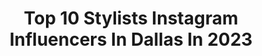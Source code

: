 ---
title: Top 10 Stylists Instagram Influencers In Dallas In 2023
description: >-
  Find top stylists Instagram influencers in Dallas in 2023. Most popular hashtags: #stylist #explore #viral #fashion.
platform: Instagram
hits: 45
text_top: Discover the best Instagram influencers on inBeat.
text_bottom: inBeat has 45 Instagram influencers like this in Dallas, United States for you to collaborate.
profiles:
  - username: "the_barbers_son"
    fullname: >-
      THE_BARBERS_SON💈🤣
    bio: >-
      The_barbers_son The Entertainer/ Barber/Content Creator🤫 check me out on TikTok and YouTube 💯
    location: "United States"
    followers: 59446
    engagement: 315
    commentsToLikes: 0.025533
    id: ck5hrwtpavm4l0i1178rgdj29
    verified: false
    hashtags: "#chiraqmagazine, #barber, #guyshair, #tiktok"
  - username: "acozyblessednest"
    fullname: >-
      Aspen
    bio: >-
      🖤 Believer 🖤 Wife 🖤 Momma to 2 🖤 Interior Stylist 😀 🖤 Dallas, TX. 🖤 DM to collaborate
    location: "United States"
    followers: 39026
    engagement: 486
    commentsToLikes: 0.034656
    id: ck6tsj8am52hi0j712im1pn21
    verified: false
    hashtags: "#winterdecor, #americanfarmhousestyle, #farmhouselivingroom, #tablescape"
  - username: "thebossmannmedia"
    fullname: >-
      Boss Mann Media Group
    bio: >-
      Follow our Main account @bossmannmedia DM's the main account, no message will be answered here.
    location: "United States"
    followers: 2
    engagement: 3074375
    commentsToLikes: 0.011661
    id: ck15u9w0ym4z50i1964go9iod
    verified: false
    hashtags: "#magazine, #management, #peace, #god"
  - username: "therunwayrebel"
    fullname: >-
      Tye West-Potts
    bio: >-
      Art and Design for the everyday Rebel! Artist / Creative Director / Set Designer / Painter | Located inside MDB Grooming! Stop by the see my work!
    location: "United States"
    followers: 33264
    engagement: 84
    commentsToLikes: 0.029645
    id: ck6tlqbv56g450j71j0p2k06d
    verified: false
    hashtags: "#model, #wardrobestylist, #photooftheday, #fashionblogger"
  - username: "haveubeenmuffd"
    fullname: >-
      👑Muffin..the Stylist👑
    bio: >-
      •DFW...Top Weave Specialist & Wig Maker •Salon Owner (no waiting) •Business Page @muffdhairco •Order Hair & Book Appts ⬇️
    location: "United States"
    followers: 26313
    engagement: 207
    commentsToLikes: 0.072320
    id: ckap1d4oiu2vv0i78a42qfzgc
    verified: false
    hashtags: "#jerseemack, #dallashairstylist, #junebugchallenge, #dallastx"
  - username: "hvileyj"
    fullname: >-
      HAILEY J.
    bio: >-
      HSU Alum. Dallas. @princesshviley Certified Interior Stylist @haileyjinteriors VIP & Cocktail Manager @incrowdlife
    location: "United States"
    followers: 16474
    engagement: 923
    commentsToLikes: 0.023162
    id: ckap3wq9d4tvo0i78k7bp3lke
    verified: false
    hashtags: "#dallas, #dfw, #dallastx, #214"
  - username: "mxodos_"
    fullname: >-
      Motaniel Ngina
    bio: >-
      Stylist ™ 📈 → 📍Toronto / Dallas,TX → 📩: motangina2@gmail.com → Work via @EXODOSCREATIVES | @PHEOCOUTURE
    location: "United States"
    followers: 10013
    engagement: 379
    commentsToLikes: 0.077861
    id: ck6u9um6yzrcl0j71idgsawe5
    verified: false
    hashtags: "#unbeauart, #theexodosway, #dapperstyle, #outfitoftheday"
  - username: "iam_jonathan_"
    fullname: >-
      Iam_jonathan_
    bio: >-
      TheWrightWay Legendary 🤴🏾Dallas Finest International Celebrity Stylist 📩: Jonathanwright28@gmail.com Father of @Iam_deor_ @iam_freeenn_
    location: "United States"
    followers: 1301916
    engagement: 356
    commentsToLikes: 0.018235
    id: ck6tu847ueucc0j71fdn4y9am
    verified: false
    hashtags: "#jolivia"
  - username: "chinoblendzz"
    fullname: >-
      El Paso Barber | Chino
    bio: >-
      - 𝒪𝓃𝑒 & 𝒪𝓃𝓁𝓎 - 𝒥𝒰𝒮𝒯 𝐹𝑅𝐸$𝐻 𝒞𝒰𝒯𝒵... - 𝒯𝑜 𝑅𝑒𝓈𝑒𝓇𝓋𝑒 𝒴𝑜𝓊𝓇 𝒩𝑒𝓍𝓉 𝒜𝓅𝓅𝑜𝒾𝓃𝓉𝓂𝑒𝓃𝓉 𝒲𝒾𝓉𝒽 𝑀𝑒 𝒞𝓁𝒾𝒸𝓀 𝒯𝒽𝑒 “𝐵𝑜𝑜𝓀 𝒩𝑜𝓌” 𝒟𝑜𝓌𝓃 𝐵𝑒𝓁𝑜𝓌 ⬇️
    location: "United States"
    followers: 12780
    engagement: 1064
    commentsToLikes: 0.021076
    id: ckap7phs5kzro0i784z3woic1
    verified: false
    hashtags: "#thebarber, #915barber, #dallasbarber, #nicestbarbers"
  - username: "lionellashad"
    fullname: >-
      LIONEL LASHAD 🇧🇸
    bio: >-
      #ATLMUA #ATLMAKEUPARTIST #ATLANTAMUA 👇🏽BOOK APPOINTMENT
    location: "United States"
    followers: 15220
    engagement: 585
    commentsToLikes: 0.035107
    id: ck5zq2pszttp30i14wrmy35lf
    verified: false
    hashtags: "#makeupvideos, #viral, #naturalglam, #makeupbylionellashad"
---